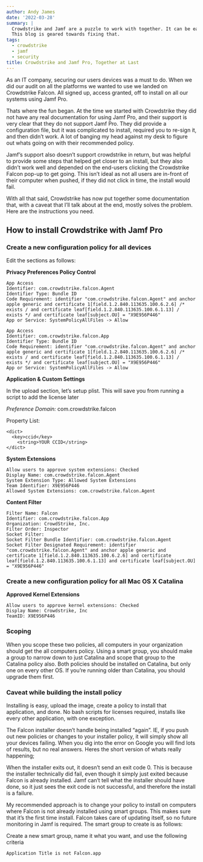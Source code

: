 ```yaml
---
author: Andy James
date: '2022-03-28'
summary: |
  Crowdstrike and Jamf are a puzzle to work with together. It can be easy, but getting to a working solution will take time.
  This blog is geared towards fixing that.
tags:
  - crowdstrike
  - jamf
  - security
title: Crowdstrike and Jamf Pro, Together at Last
---
```


As an IT company, securing our users devices was a must to do. When we did our audit on all the platforms we wanted to use we landed on Crowdstrike Falcon. All signed up, access granted, off to install on all our systems using Jamf Pro.

Thats where the fun began. At the time we started with Crowdstrike they did not have any real documentation for using Jamf Pro, and their support is very clear that they do not support Jamf Pro. They did provide a configuration file, but it was complicated to install, required you to re-sign it, and then didn’t work. A lot of banging my head against my desk to figure out whats going on with their recommended policy.

Jamf’s support also doesn’t support crowdstrike in return, but was helpful to provide some steps that helped get closer to an install, but they also didn’t work well and depended on the end-users clicking the Crowdstrike Falcon pop-up to get going. This isn’t ideal as not all users are in-front of their computer when pushed, if they did not click in time, the install would fail.

With all that said, Crowdstrike has now put together some documentation that, with a caveat that I’ll talk about at the end, mostly solves the problem. Here are the instructions you need.

## How to install Crowdstrike with Jamf Pro

### Create a new configuration policy for all devices

Edit the sections as follows:

**Privacy Preferences Policy Control**

```
App Access
Identifier: com.crowdstrike.falcon.Agent
Identifier Type: Bundle ID
Code Requirement: identifier "com.crowdstrike.falcon.Agent" and anchor apple generic and certificate 1[field.1.2.840.113635.100.6.2.6] /* exists / and certificate leaf[field.1.2.840.113635.100.6.1.13] / exists */ and certificate leaf[subject.OU] = "X9E956P446"
App or Service: SystemPolicyAllFiles -> Allow
```
```
App Access
Identifier: com.crowdstrike.falcon.App
Identifier Type: Bundle ID
Code Requirement: identifier "com.crowdstrike.falcon.Agent" and anchor apple generic and certificate 1[field.1.2.840.113635.100.6.2.6] /* exists / and certificate leaf[field.1.2.840.113635.100.6.1.13] / exists */ and certificate leaf[subject.OU] = "X9E956P446"
App or Service: SystemPolicyAllFiles -> Allow
```
**Application & Custom Settings**

In the upload section, let’s setup plist. This will save you from running a script to add the license later

*Preference Domain:* com.crowdstrike.falcon

Property List:
```
<dict>
  <key>ccid</key>
    <string>YOUR CCID</string>
</dict>
```
**System Extensions**
```
Allow users to approve system extensions: Checked
Display Name: com.crowdstrike.falcon.Agent
System Extension Type: Allowed System Extensions
Team Identifier: X9E956P446
Allowed System Extensions: com.crowdstrike.falcon.Agent
```
**Content Filter**
```
Filter Name: Falcon
Identifier: com.crowdstrike.falcon.App
Organization: CrowdStrike, Inc.
Filter Order: Inspector
Socket Filter:
Socket Filter Bundle Identifier: com.crowdstrike.falcon.Agent
Socket Filter Designated Requirement: identifier "com.crowdstrike.falcon.Agent" and anchor apple generic and certificate 1[field.1.2.840.113635.100.6.2.6] and certificate leaf[field.1.2.840.113635.100.6.1.13] and certificate leaf[subject.OU] = "X9E956P446"
```
### Create a new configuration policy for all Mac OS X Catalina

**Approved Kernel Extensions**
```
Allow users to approve kernel extensions: Checked
Display Name: Crowdstrike, Inc
TeamID: X9E956P446
```
### Scoping
When you scope these two policies, all computers in your organization should get the all computers policy. Using a smart group, you should make a group to narrow down to just Catalina and scope that group to the Catalina policy also. Both policies should be installed on Catalina, but only one on every other OS. If you’re running older than Catalina, you should upgrade them first.

### Caveat while building the install policy
Installing is easy, upload the image, create a policy to install that application, and done. No bash scripts for licenses required, installs like every other application, with one exception.

The Falcon installer doesn’t handle being installed “again”. IE, if you push out new policies or changes to your installer policy, it will simply show all your devices failing. When you dig into the error on Google you will find lots of results, but no real answers. Heres the short version of whats really happening;

When the installer exits out, it doesn’t send an exit code 0. This is because the installer technically did fail, even though it simply just exited because Falcon is already installed. Jamf can’t tell what the installer should have done, so it just sees the exit code is not successful, and therefore the install is a failure.

My recommended approach is to change your policy to install on computers where Falcon is not already installed using smart groups. This makes sure that it’s the first time install. Falcon takes care of updating itself, so no future monitoring in Jamf is required. The smart group to create is as follows:

Create a new smart group, name it what you want, and use the following criteria
```
Application Title is not Falcon.app
```
